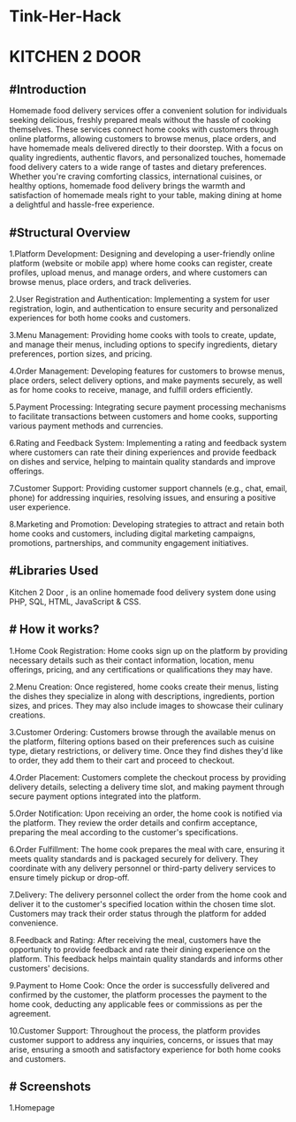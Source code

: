
# Tink-Her-Hack
# KITCHEN 2 DOOR
## #Introduction

Homemade food delivery services offer a convenient solution for individuals seeking delicious, freshly prepared meals without the hassle of cooking themselves. These services connect home cooks with customers through online platforms, allowing customers to browse menus, place orders, and have homemade meals delivered directly to their doorstep. With a focus on quality ingredients, authentic flavors, and personalized touches, homemade food delivery caters to a wide range of tastes and dietary preferences. Whether you're craving comforting classics, international cuisines, or healthy options, homemade food delivery brings the warmth and satisfaction of homemade meals right to your table, making dining at home a delightful and hassle-free experience.

## #Structural Overview
1.Platform Development: Designing and developing a user-friendly online platform (website or mobile app) where home cooks can register, create profiles, upload menus, and manage orders, and where customers can browse menus, place orders, and track deliveries.

2.User Registration and Authentication: Implementing a system for user registration, login, and authentication to ensure security and personalized experiences for both home cooks and customers.

3.Menu Management: Providing home cooks with tools to create, update, and manage their menus, including options to specify ingredients, dietary preferences, portion sizes, and pricing.

4.Order Management: Developing features for customers to browse menus, place orders, select delivery options, and make payments securely, as well as for home cooks to receive, manage, and fulfill orders efficiently.

5.Payment Processing: Integrating secure payment processing mechanisms to facilitate transactions between customers and home cooks, supporting various payment methods and currencies.

6.Rating and Feedback System: Implementing a rating and feedback system where customers can rate their dining experiences and provide feedback on dishes and service, helping to maintain quality standards and improve offerings.

7.Customer Support: Providing customer support channels (e.g., chat, email, phone) for addressing inquiries, resolving issues, and ensuring a positive user experience.

8.Marketing and Promotion: Developing strategies to attract and retain both home cooks and customers, including digital marketing campaigns, promotions, partnerships, and community engagement initiatives.


## #Libraries Used

Kitchen 2 Door , is an online homemade food delivery system done using  PHP, SQL, HTML, JavaScript & CSS. 
## # How it works?
1.Home Cook Registration: Home cooks sign up on the platform by providing necessary details such as their contact information, location, menu offerings, pricing, and any certifications or qualifications they may have.

2.Menu Creation: Once registered, home cooks create their menus, listing the dishes they specialize in along with descriptions, ingredients, portion sizes, and prices. They may also include images to showcase their culinary creations.

3.Customer Ordering: Customers browse through the available menus on the platform, filtering options based on their preferences such as cuisine type, dietary restrictions, or delivery time. Once they find dishes they'd like to order, they add them to their cart and proceed to checkout.

4.Order Placement: Customers complete the checkout process by providing delivery details, selecting a delivery time slot, and making payment through secure payment options integrated into the platform.

5.Order Notification: Upon receiving an order, the home cook is notified via the platform. They review the order details and confirm acceptance, preparing the meal according to the customer's specifications.

6.Order Fulfillment: The home cook prepares the meal with care, ensuring it meets quality standards and is packaged securely for delivery. They coordinate with any delivery personnel or third-party delivery services to ensure timely pickup or drop-off.

7.Delivery: The delivery personnel collect the order from the home cook and deliver it to the customer's specified location within the chosen time slot. Customers may track their order status through the platform for added convenience.

8.Feedback and Rating: After receiving the meal, customers have the opportunity to provide feedback and rate their dining experience on the platform. This feedback helps maintain quality standards and informs other customers' decisions.

9.Payment to Home Cook: Once the order is successfully delivered and confirmed by the customer, the platform processes the payment to the home cook, deducting any applicable fees or commissions as per the agreement.

10.Customer Support: Throughout the process, the platform provides customer support to address any inquiries, concerns, or issues that may arise, ensuring a smooth and satisfactory experience for both home cooks and customers.

## # Screenshots
1.Homepage
